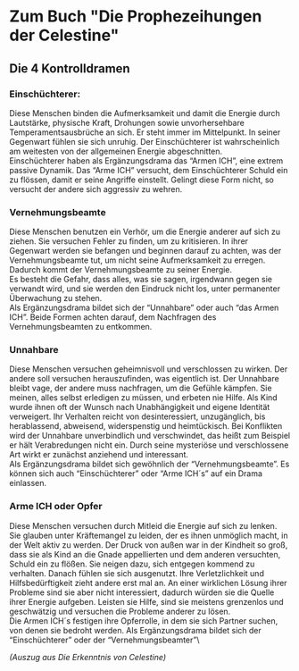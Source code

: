 # Zum Buch "Die Prophezeihungen der Celestine"
## Die 4 Kontrolldramen
### Einschüchterer:
Diese Menschen binden die Aufmerksamkeit und damit die Energie durch Lautstärke, physische Kraft, Drohungen sowie unvorhersehbare Temperamentsausbrüche an sich. Er steht immer im Mittelpunkt. In seiner Gegenwart fühlen sie sich unruhig. Der Einschüchterer ist wahrscheinlich am weitesten von der allgemeinen Energie abgeschnitten.\
Einschüchterer haben als Ergänzungsdrama das “Armen ICH”, eine extrem passive Dynamik. Das “Arme ICH” versucht, dem Einschüchterer Schuld ein zu flössen, damit er seine Angriffe einstellt. Gelingt diese Form nicht, so versucht der andere sich aggressiv zu wehren.

### Vernehmungsbeamte
Diese Menschen benutzen ein Verhör, um die Energie anderer auf sich zu ziehen. Sie versuchen Fehler zu finden, um zu kritisieren. In ihrer Gegenwart werden sie befangen und beginnen darauf zu achten, was der Vernehmungsbeamte tut, um nicht seine Aufmerksamkeit zu erregen. Dadurch kommt der Vernehmungsbeamte zu seiner Energie.\
Es besteht die Gefahr, dass alles, was sie sagen, irgendwann gegen sie verwandt wird, und sie werden den Eindruck nicht los, unter permanenter Überwachung zu stehen.\
Als Ergänzungsdrama bildet sich der “Unnahbare” oder auch “das Armen ICH”. Beide Formen achten darauf, dem Nachfragen des Vernehmungsbeamten zu entkommen.

### Unnahbare
Diese Menschen versuchen geheimnisvoll und verschlossen zu wirken. Der andere soll versuchen herauszufinden, was eigentlich ist. Der Unnahbare bleibt vage, der andere muss nachfragen, um die Gefühle kämpfen. Sie meinen, alles selbst erledigen zu müssen, und erbeten nie Hilfe. Als Kind wurde ihnen oft der Wunsch nach Unabhängigkeit und eigene Identität verweigert. Ihr Verhalten reicht von desinteressiert, unzugänglich, bis herablassend, abweisend, widerspenstig und heimtückisch. Bei Konflikten wird der Unnahbare unverbindlich und verschwindet, das heißt zum Beispiel er hält Verabredungen nicht ein. Durch seine mysteriöse und verschlossene Art wirkt er zunächst anziehend und interessant.\
Als Ergänzungsdrama bildet sich gewöhnlich der “Vernehmungsbeamte”. Es können sich auch “Einschüchterer” oder “Arme ICH´s” auf ein Drama einlassen.

### Arme ICH oder Opfer
Diese Menschen versuchen durch Mitleid die Energie auf sich zu lenken. Sie glauben unter Kräftemangel zu leiden, der es ihnen unmöglich macht, in der Welt aktiv zu werden. Der Druck von außen war in der Kindheit so groß, dass sie als Kind an die Gnade appellierten und dem anderen versuchten, Schuld ein zu flößen.
Sie neigen dazu, sich entgegen kommend zu verhalten. Danach fühlen sie sich ausgenutzt. Ihre Verletzlichkeit und Hilfsbedürftigkeit zieht andere erst mal an. An einer wirklichen Lösung ihrer Probleme sind sie aber nicht interessiert, dadurch würden sie die Quelle ihrer Energie aufgeben. Leisten sie Hilfe, sind sie meistens grenzenlos und geschwätzig und versuchen die Probleme anderer zu lösen.\
Die Armen ICH´s festigen ihre Opferrolle, in dem sie sich Partner suchen, von denen sie bedroht werden.
Als Ergänzungsdrama bildet sich der “Einschüchterer” oder der “Vernehmungsbeamter”\

*(Auszug aus Die Erkenntnis von Celestine)*
